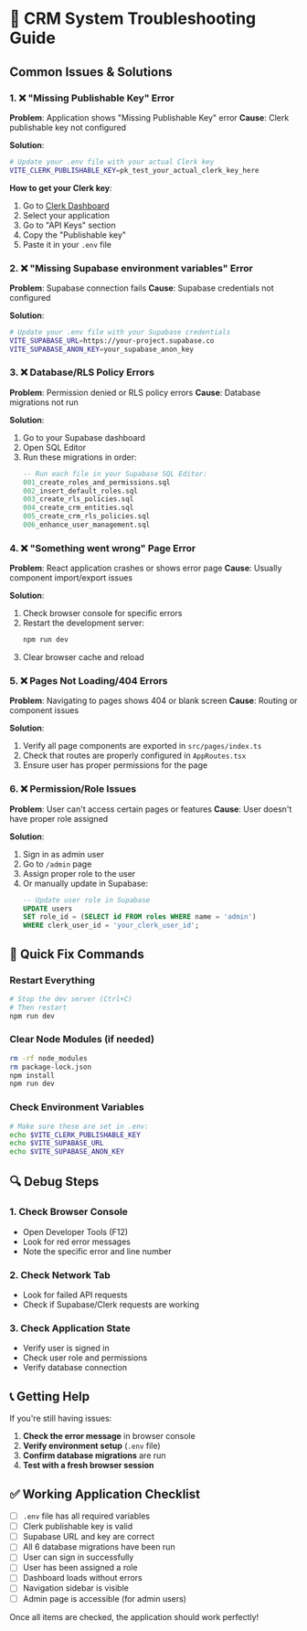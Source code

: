 # 🔧 CRM System Troubleshooting Guide

## Common Issues & Solutions

### 1. ❌ "Missing Publishable Key" Error

**Problem**: Application shows "Missing Publishable Key" error
**Cause**: Clerk publishable key not configured

**Solution**:
```bash
# Update your .env file with your actual Clerk key
VITE_CLERK_PUBLISHABLE_KEY=pk_test_your_actual_clerk_key_here
```

**How to get your Clerk key**:
1. Go to [Clerk Dashboard](https://dashboard.clerk.com)
2. Select your application
3. Go to "API Keys" section
4. Copy the "Publishable key"
5. Paste it in your `.env` file

### 2. ❌ "Missing Supabase environment variables" Error

**Problem**: Supabase connection fails
**Cause**: Supabase credentials not configured

**Solution**:
```bash
# Update your .env file with your Supabase credentials
VITE_SUPABASE_URL=https://your-project.supabase.co
VITE_SUPABASE_ANON_KEY=your_supabase_anon_key
```

### 3. ❌ Database/RLS Policy Errors

**Problem**: Permission denied or RLS policy errors
**Cause**: Database migrations not run

**Solution**:
1. Go to your Supabase dashboard
2. Open SQL Editor
3. Run these migrations in order:
   ```sql
   -- Run each file in your Supabase SQL Editor:
   001_create_roles_and_permissions.sql
   002_insert_default_roles.sql
   003_create_rls_policies.sql
   004_create_crm_entities.sql
   005_create_crm_rls_policies.sql
   006_enhance_user_management.sql
   ```

### 4. ❌ "Something went wrong" Page Error

**Problem**: React application crashes or shows error page
**Cause**: Usually component import/export issues

**Solution**:
1. Check browser console for specific errors
2. Restart the development server:
   ```bash
   npm run dev
   ```
3. Clear browser cache and reload

### 5. ❌ Pages Not Loading/404 Errors

**Problem**: Navigating to pages shows 404 or blank screen
**Cause**: Routing or component issues

**Solution**:
1. Verify all page components are exported in `src/pages/index.ts`
2. Check that routes are properly configured in `AppRoutes.tsx`
3. Ensure user has proper permissions for the page

### 6. ❌ Permission/Role Issues

**Problem**: User can't access certain pages or features
**Cause**: User doesn't have proper role assigned

**Solution**:
1. Sign in as admin user
2. Go to `/admin` page
3. Assign proper role to the user
4. Or manually update in Supabase:
   ```sql
   -- Update user role in Supabase
   UPDATE users 
   SET role_id = (SELECT id FROM roles WHERE name = 'admin')
   WHERE clerk_user_id = 'your_clerk_user_id';
   ```

## 🚀 Quick Fix Commands

### Restart Everything
```bash
# Stop the dev server (Ctrl+C)
# Then restart
npm run dev
```

### Clear Node Modules (if needed)
```bash
rm -rf node_modules
rm package-lock.json
npm install
npm run dev
```

### Check Environment Variables
```bash
# Make sure these are set in .env:
echo $VITE_CLERK_PUBLISHABLE_KEY
echo $VITE_SUPABASE_URL
echo $VITE_SUPABASE_ANON_KEY
```

## 🔍 Debug Steps

### 1. Check Browser Console
- Open Developer Tools (F12)
- Look for red error messages
- Note the specific error and line number

### 2. Check Network Tab
- Look for failed API requests
- Check if Supabase/Clerk requests are working

### 3. Check Application State
- Verify user is signed in
- Check user role and permissions
- Verify database connection

## 📞 Getting Help

If you're still having issues:

1. **Check the error message** in browser console
2. **Verify environment setup** (`.env` file)
3. **Confirm database migrations** are run
4. **Test with a fresh browser session**

## ✅ Working Application Checklist

- [ ] `.env` file has all required variables
- [ ] Clerk publishable key is valid
- [ ] Supabase URL and key are correct
- [ ] All 6 database migrations have been run
- [ ] User can sign in successfully
- [ ] User has been assigned a role
- [ ] Dashboard loads without errors
- [ ] Navigation sidebar is visible
- [ ] Admin page is accessible (for admin users)

Once all items are checked, the application should work perfectly!